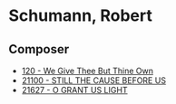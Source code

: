 # Schumann, Robert

## Composer

- [120 - We Give Thee But Thine Own](/hymns/120.md)
- [21100 - STILL THE CAUSE BEFORE US](/hymns/21100.md)
- [21627 - O GRANT US LIGHT](/hymns/21627.md)


